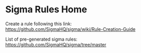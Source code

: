 # Sigma Rules Home
Create a rule following this link:
https://github.com/SigmaHQ/sigma/wiki/Rule-Creation-Guide

List of pre-generated sigma rules:
https://github.com/SigmaHQ/sigma/tree/master
